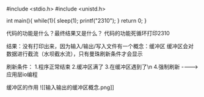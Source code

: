 #include <stdio.h>
#include <unistd.h>

int main(){
		while(1){
			sleep(1);
			printf("2310");
		}
		return 0;
}

代码的功能是什么？最终结果又是什么？
		代码的功能死循环打印2310

结果：没有打印出来，因为输入/输出/写入文件有一个概念：缓冲区
缓冲区会对数据进行截流（水坝截水流），只有曼珠刷新条件才会显示

刷新条件：
		1.程序正常结束
		2.缓冲区满了
		3.在缓冲区遇到了\n
		4.强制刷新 ---->应用层io编程

缓冲区的作用
![[输入输出的缓冲区概念.png]]
